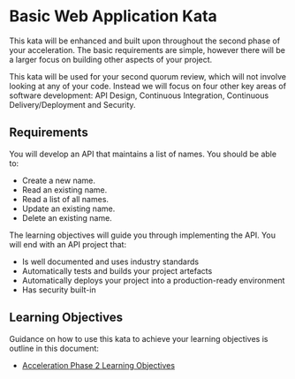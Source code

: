 # Basic Web Application Kata

This kata will be enhanced and built upon throughout the second phase of your acceleration. The basic requirements are simple, however there will be a larger focus on building other aspects of your project. 

This kata will be used for your second quorum review, which will not involve looking at any of your code. Instead we will focus on four other key areas of software development: API Design, Continuous Integration, Continuous Delivery/Deployment and Security.

## Requirements

You will develop an API that maintains a list of names. You should be able to:
* Create a new name.
* Read an existing name.
* Read a list of all names.
* Update an existing name.
* Delete an existing name.

The learning objectives will guide you through implementing the API. You will end with an API project that:
* Is well documented and uses industry standards
* Automatically tests and builds your project artefacts
* Automatically deploys your project into a production-ready environment
* Has security built-in

## Learning Objectives

Guidance on how to use this kata to achieve your learning objectives is outline in this document:
* [Acceleration Phase 2 Learning Objectives](phase-2-learning-objectives.md)
